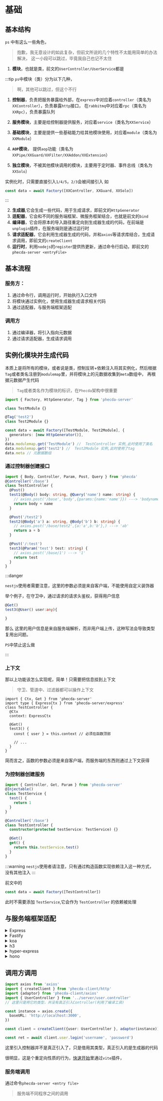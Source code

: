 # 基础

## 基本结构

`ps` 中有这么一些角色，

> 抱歉，我无意设计的如此复杂，但前文所说的几个特性不太能用简单的办法解决，
> 这一小段可以跳过，毕竟我自己也记不太住

1. **模块**，也就是类，前文的`UserController/UserService`都是

:::tip
`ps`中模块（类）分为以下几种，

> 啊，其他可以跳过，但这个不行

1. **控制器**，负责把服务暴露给外部，在`express`中对应着`controller`（类名为`XXController`），负责暴露`http`接口，
   在`rabbitmq`中对应着`rpc`（类名为`XXRpc`），负责暴露队列

2. **服务模块**，主要是给控制器提供服务，对应着`service`（类名为`XXService`）
3. **基础模块**，主要是提供一些基础能力给其他模块使用，对应着`module`（类名为`XXModule`）
4. **`AOP`模块**， 提供`aop`功能（类名为`XXPipe/XXGuard/XXFilter/XXAddon/XXExtension`）
5. **独立模块**，不被其他模块调用的模块，主要用于定时器、事件总线（类名为`XXSolo`）

实例化时，只需要直接引入`1/4/5`，`2/3`会被间接引入
如

```ts
const data = await Factory([XXController, XXGuard, XXSolo])
```
:::

2. **生成器**,它会生成一些代码，用于生成请求，即前文的`HttpGenerator`
3. **适配器**，它会和不同的服务端框架、微服务框架结合，也就是前文的`bind`
4. **编译器**，它会将原本的导入路径重定向到生成器生成的代码，在前端是`unplugin`插件，在服务端则是通过运行时
5. **请求适配器**，它会利用生成器生成的代码，并和`axios`等请求库结合，生成请求调用，即前文的`createClient`
6. **运行时**，利用`nodejs`的`register`提供热更新，通过命令行启动，即前文的`phecda-server <entryFile>`



## 基本流程

### 服务方：

1. 通过命令行，调用运行时，开始执行入口文件
2. 将模块通过实例化，使用生成器生成请求相关代码
3. 通过适配器，与服务端框架适配

### 调用方

1. 通过编译器，将引入指向元数据
2. 通过请求适配器，生成请求调用

## 实例化模块并生成代码


本质上是将所有的模块，或者说是类，控制反转+依赖注入将其实例化，然后根据`Tag`或者类名注册到`modulemap`里，并将模块上的元数据收集到`meta`数组中，
再根据元数据产生代码

> `Tag`或者类名作为模块的标识，在`Phecda`架构中很重要

```ts
import { Factory, HttpGenerator, Tag } from 'phecda-server'

class TestModule {}

@Tag('test2')
class Test2Module {}

const data = await Factory([TestModule, Test2Module], {
  generators: [new HttpGenerator()],
})
data.modulemap.get('TestModule') //  TestController 实例,此时使用了类名
data.modulemap.get('test2') //  Test2Module 实例,此时使用了tag
data.meta // 元数据数组
```



### 通过控制器创建接口

```ts
import { Body, Controller, Param, Post, Query } from 'phecda'
@Controller('/base')
class TestController {
  @Post()
  test1(@Body() body: string, @Query('name') name: string) {
    // axios.post('/base','body',{params:{name:'name'}}) ---> 'bodyname'
    return body + name
  }

  @Post('/test2')
  test2(@Body('a') a: string, @Body('b') b: string) {
    // axios.post('/base/test2',{a:'a',b:'b'},) ---> 'ab'
    return a + b
  }

  @Post('/:test')
  test3(@Param('test') test: string) {
    // axios.post('/base/1') ---> '1'
    return test
  }
}
```

:::danger

`nestjs`使用者需要注意，这里的参数必须是来自客户端，不能使用自定义装饰器

举个例子，在守卫中，通过请求的请求头鉴权，获得用户信息

```ts
@Get()
test3(@User() user:any){

}
```

那么 这里的用户信息是来自服务端解析，而非用户端上传，这种写法会导致类型复用出问题。

`PS`中禁止这么做

:::

### 上下文

那以上功能该怎么实现呢，简单！只需要把信息挂到上下文

> 守卫、管道中、过滤器都可以操作上下文

```ts{9}
import { Ctx, Get } from 'phecda-server'
import type { ExpressCtx } from 'phecda-server/express'
class TestController {
  @Ctx
  context: ExpressCtx

  @Get()
  test3() {
    const { user } = this.context // 必须在函数顶部

    // ...
  }
}
```

简而言之，函数的参数必须是来自客户端，而服务端的东西则通过上下文获得

### 为控制器创建服务

```ts
import { Controller, Get, Param } from 'phecda-server'
@Injectable()
class TestService {
  test() {
    return 1
  }
}

@Controller('/base')
class TestController {
  constructor(protected testService: TestService) {}

  @Get()
  get() {
    return this.testService.test()
  }
}
```

:::warning
`nestjs`使用者请注意，只有通过构造函数实现依赖注入这一种方式，没有其他注入
:::

前文中的

```ts
const data = await Factory([TestController])
```

此时不需要添加 `TestService`,它会作为 `TestController` 的依赖被处理

## 与服务端框架适配

<details>
<summary>Express</summary>

```ts
import { bind } from 'phecda-server/express'

// ..

const router = express.Router()
bind(router, data) // work for router
```

</details>

<details>
<summary>Fastify</summary>

```ts
import { bind } from 'phecda-server/fastify'
const app = Fastify()

bind(app, data)
```

</details>

<details>
<summary>koa</summary>

```ts
import { bind } from 'phecda-server/koa'

// ..
const router = new Router()
bind(router, data)
```

</details>
<details>
<summary>h3</summary>

```ts
import { bind } from 'phecda-server/h3'

const router = createRouter()
bind(router, data)
```

</details>

<details>
<summary>hyper-express</summary>

```ts
import { bind } from 'phecda-server/hyper-express'
// ..
const router = new HyperExpress.Router()
bind(router, data)
```

</details>

<details>
<summary>hono</summary>

```ts
import { bind } from 'phecda-server/hono'
// ..

const router = new Hono()
bind(router, data)
```

</details>

## 调用方调用

```ts
import axios from 'axios'
import { createClient } from 'phecda-client/http'
import {adaptor} from 'phecda-client/axios'
import { UserController } from '../server/user.controller'
// 这里只是用它的类型，并没有真正引入Controller(利用了编译工具)

const instance = axios.create({
  baseURL: 'http://localhost:3000',
})

const client = createClient({user: UserController }, adaptor(instance))

const ret = await client.user.login('username', 'password')
```

这里引入控制器并不是真正引入了，只是借用其类型，真正引入的是生成器的代码

很明显，这是个重定向性质的行为，[快速开始](./quick-start.md)里通过`vite`插件，

### 服务端调用

通过命令`phecda-server <entry file>` 

> 服务端不同程序之间的调用




